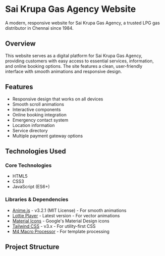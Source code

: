 # Sai Krupa Gas Agency Website

A modern, responsive website for Sai Krupa Gas Agency, a trusted LPG gas distributor in Chennai since 1984.

## Overview

This website serves as a digital platform for Sai Krupa Gas Agency, providing customers with easy access to essential services, information, and online booking options. The site features a clean, user-friendly interface with smooth animations and responsive design.

## Features

- Responsive design that works on all devices
- Smooth scroll animations
- Interactive components
- Online booking integration
- Emergency contact system
- Location information
- Service directory
- Multiple payment gateway options

## Technologies Used

### Core Technologies
- HTML5
- CSS3
- JavaScript (ES6+)

### Libraries & Dependencies
- [Anime.js](https://animejs.com/) - v3.2.1 (MIT License) - For smooth animations
- [Lottie Player](https://lottiefiles.com/) - Latest version - For vector animations
- [Material Icons](https://fonts.google.com/icons) - Google's Material Design icons
- [Tailwind CSS](https://tailwindcss.com/) - v3.x - For utility-first CSS
- [M4 Macro Processor](https://www.gnu.org/software/m4/) - For template processing

## Project Structure 